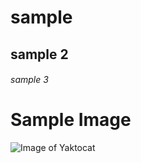 # sample
## sample 2
###### sample 3


# Sample Image
 
![Image of Yaktocat](https://octodex.github.com/images/yaktocat.png)
